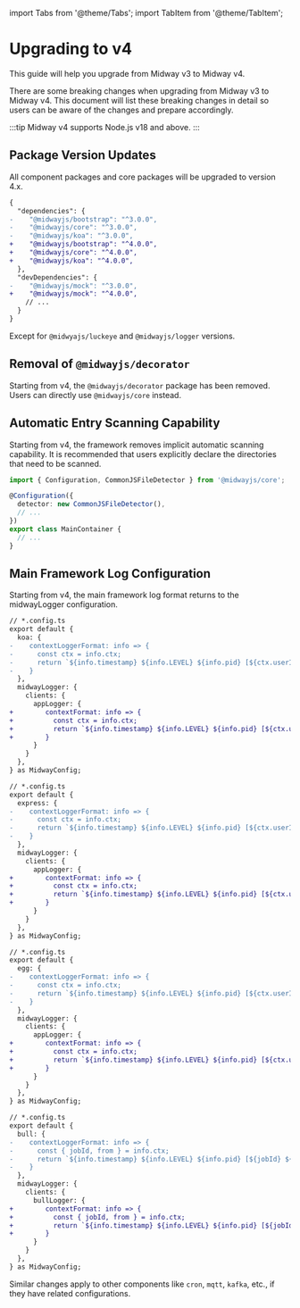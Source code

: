 import Tabs from '@theme/Tabs';
import TabItem from '@theme/TabItem';

# Upgrading to v4

This guide will help you upgrade from Midway v3 to Midway v4.

There are some breaking changes when upgrading from Midway v3 to Midway v4. This document will list these breaking changes in detail so users can be aware of the changes and prepare accordingly.

:::tip
Midway v4 supports Node.js v18 and above.
:::

## Package Version Updates

All component packages and core packages will be upgraded to version 4.x.

```diff
{
  "dependencies": {
-    "@midwayjs/bootstrap": "^3.0.0",
-    "@midwayjs/core": "^3.0.0", 
-    "@midwayjs/koa": "^3.0.0",
+    "@midwayjs/bootstrap": "^4.0.0",
+    "@midwayjs/core": "^4.0.0",
+    "@midwayjs/koa": "^4.0.0",
  },
  "devDependencies": {
-    "@midwayjs/mock": "^3.0.0",
+    "@midwayjs/mock": "^4.0.0",
    // ...
  }
}
```

Except for `@midwyajs/luckeye` and `@midwayjs/logger` versions.

## Removal of `@midwayjs/decorator`

Starting from v4, the `@midwayjs/decorator` package has been removed. Users can directly use `@midwayjs/core` instead.

## Automatic Entry Scanning Capability

Starting from v4, the framework removes implicit automatic scanning capability. It is recommended that users explicitly declare the directories that need to be scanned.

```typescript
import { Configuration, CommonJSFileDetector } from '@midwayjs/core';

@Configuration({
  detector: new CommonJSFileDetector(),
  // ...
})
export class MainContainer {
  // ...
}
```

## Main Framework Log Configuration

Starting from v4, the main framework log format returns to the midwayLogger configuration.

<Tabs>
<TabItem value="koa" label="Koa">

```diff
// *.config.ts
export default {
  koa: {
-    contextLoggerFormat: info => {
-      const ctx = info.ctx;
-      return `${info.timestamp} ${info.LEVEL} ${info.pid} [${ctx.userId} - ${Date.now() - ctx.startTime}ms ${ctx.method}] ${info.message}`;
-    }
  },
  midwayLogger: {
    clients: {
      appLogger: {
+        contextFormat: info => {
+          const ctx = info.ctx;
+          return `${info.timestamp} ${info.LEVEL} ${info.pid} [${ctx.userId} - ${Date.now() - ctx.startTime}ms ${ctx.method}] ${info.message}`;
+        }
      }
    }
  },
} as MidwayConfig;
```

</TabItem>

<TabItem value="express" label="Express">

```diff
// *.config.ts
export default {
  express: {
-    contextLoggerFormat: info => {
-      const ctx = info.ctx;
-      return `${info.timestamp} ${info.LEVEL} ${info.pid} [${ctx.userId} - ${Date.now() - ctx.startTime}ms ${ctx.method}] ${info.message}`;
-    }
  },
  midwayLogger: {
    clients: {
      appLogger: {
+        contextFormat: info => {
+          const ctx = info.ctx;
+          return `${info.timestamp} ${info.LEVEL} ${info.pid} [${ctx.userId} - ${Date.now() - ctx.startTime}ms ${ctx.method}] ${info.message}`;
+        }
      }
    }
  },
} as MidwayConfig;
```

</TabItem>

<TabItem value="egg" label="Egg">

```diff
// *.config.ts
export default {
  egg: {
-    contextLoggerFormat: info => {
-      const ctx = info.ctx;
-      return `${info.timestamp} ${info.LEVEL} ${info.pid} [${ctx.userId} - ${Date.now() - ctx.startTime}ms ${ctx.method}] ${info.message}`;
-    }
  },
  midwayLogger: {
    clients: {
      appLogger: {
+        contextFormat: info => {
+          const ctx = info.ctx;
+          return `${info.timestamp} ${info.LEVEL} ${info.pid} [${ctx.userId} - ${Date.now() - ctx.startTime}ms ${ctx.method}] ${info.message}`;
+        }
      }
    }
  },
} as MidwayConfig;
```

</TabItem>

<TabItem value="bull" label="Bull">

```diff
// *.config.ts
export default {
  bull: {
-    contextLoggerFormat: info => {
-      const { jobId, from } = info.ctx;
-      return `${info.timestamp} ${info.LEVEL} ${info.pid} [${jobId} ${from.name}] ${info.message}`;
-    }
  },
  midwayLogger: {
    clients: {
      bullLogger: {
+        contextFormat: info => {
+          const { jobId, from } = info.ctx;
+          return `${info.timestamp} ${info.LEVEL} ${info.pid} [${jobId} ${from.name}] ${info.message}`;`;
+        }
      }
    }
  },
} as MidwayConfig;
```
</TabItem>

</Tabs>

Similar changes apply to other components like `cron`, `mqtt`, `kafka`, etc., if they have related configurations.